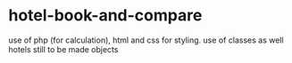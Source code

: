 # hotel-book-and-compare
use of php (for calculation), html and css for styling.
use of classes as well 
hotels still to be made objects
